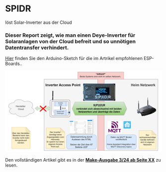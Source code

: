 # SPIDR
löst Solar-Inverter aus der Cloud

### Dieser Report zeigt, wie man einen Deye-Inverter für Solaranlagen von der Cloud befreit und so unnötigen Datentransfer verhindert.
[Hier](https://github.com/MakeMagazinDE/SPIDR/tree/main/spidr) finden Sie den Arduino-Sketch für die im Artrikel empfohlenen ESP-Boards..

![Picture](https://github.com/MakeMagazinDE/SPIDR/blob/main/Aufmacher.png)

Den vollständigen Artikel gibt es in der **[Make-Ausgabe 3/24 ab Seite XX](https://www.heise.de/select/make/2024/3/xxx)** zu lesen. 


